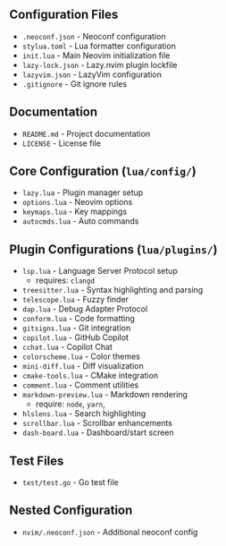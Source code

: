 ## Configuration Files
- `.neoconf.json` - Neoconf configuration
- `stylua.toml` - Lua formatter configuration  
- `init.lua` - Main Neovim initialization file
- `lazy-lock.json` - Lazy.nvim plugin lockfile
- `lazyvim.json` - LazyVim configuration
- `.gitignore` - Git ignore rules

## Documentation
- `README.md` - Project documentation
- `LICENSE` - License file

## Core Configuration (`lua/config/`)
- `lazy.lua` - Plugin manager setup
- `options.lua` - Neovim options
- `keymaps.lua` - Key mappings
- `autocmds.lua` - Auto commands

## Plugin Configurations (`lua/plugins/`)
- `lsp.lua` - Language Server Protocol setup
  + requires: `clangd`
- `treesitter.lua` - Syntax highlighting and parsing
- `telescope.lua` - Fuzzy finder
- `dap.lua` - Debug Adapter Protocol
- `conform.lua` - Code formatting
- `gitsigns.lua` - Git integration
- `copilot.lua` - GitHub Copilot
- `cchat.lua` - Copilot Chat
- `colorscheme.lua` - Color themes
- `mini-diff.lua` - Diff visualization
- `cmake-tools.lua` - CMake integration
- `comment.lua` - Comment utilities
- `markdown-preview.lua` - Markdown rendering
  + require: `node`, `yarn`,
- `hlslens.lua` - Search highlighting
- `scrollbar.lua` - Scrollbar enhancements
- `dash-board.lua` - Dashboard/start screen

## Test Files
- `test/test.go` - Go test file

## Nested Configuration
- `nvim/.neoconf.json` - Additional neoconf config
